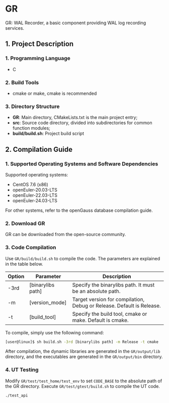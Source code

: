 # GR

GR: WAL Recorder, a basic component providing WAL log recording services.

## 1. Project Description

### 1. Programming Language
- C

### 2. Build Tools
- cmake or make, cmake is recommended

### 3. Directory Structure
- **GR**: Main directory, CMakeLists.txt is the main project entry;
- **src**: Source code directory, divided into subdirectories for common function modules;
- **build/build.sh**: Project build script

## 2. Compilation Guide

### 1. Supported Operating Systems and Software Dependencies
Supported operating systems:
- CentOS 7.6 (x86)
- openEuler-20.03-LTS
- openEuler-22.03-LTS
- openEuler-24.03-LTS

For other systems, refer to the openGauss database compilation guide.

### 2. Download GR
GR can be downloaded from the open-source community.

### 3. Code Compilation
Use `GR/build/build.sh` to compile the code. The parameters are explained in the table below.

| Option | Parameter          | Description                                      |
|--------|--------------------|--------------------------------------------------|
| -3rd   | [binarylibs path]  | Specify the binarylibs path. It must be an absolute path. |
| -m     | [version_mode]     | Target version for compilation, Debug or Release. Default is Release. |
| -t     | [build_tool]       | Specify the build tool, cmake or make. Default is cmake. |

To compile, simply use the following command:

```bash
[user@linux]$ sh build.sh -3rd [binarylibs path] -m Release -t cmake
```

After compilation, the dynamic libraries are generated in the `GR/output/lib` directory, and the executables are generated in the `GR/output/bin` directory.

### 4. UT Testing
Modify `GR/test/test_home/test_env` to set `CODE_BASE` to the absolute path of the GR directory. Execute `GR/test/gtest/build.sh` to compile the UT code.

```bash
./test_api
```